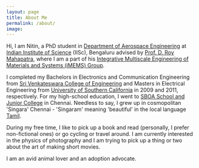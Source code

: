 ```yaml
---
layout: page
title: About Me
permalink: /about/
image: 
---
```

Hi, I am Nitin, a PhD student in [Department of Aerospace Engineering](http://aero.iisc.ac.in) at [Indian Institute of Science](https://www.iisc.ac.in) (IISc), Bengaluru advised by [Prof. D. Roy Mahapatra](http://aero.iisc.ac.in/people/d-roy-mahapatra/), where I am a part of his [Integrative Multiscale Engineering of Materials and Systems (iMEMS) Group](https://imemslab.azurewebsites.net/). 

I completed my Bachelors in Electronics and Communication Engineering from [Sri Venkateswara College of Engineering](www.svce.ac.in) and Masters in Electrical Engineering from [University of Southern California](www.usc.edu) in 2009 and 2011, respectively. For my high-school education, I went to [SBOA School and Junior College](http://www.sboajc.org/) in Chennai. Needless to say, I grew up in cosmopolitan 'Singara' Chennai - 'Singaram' meaning 'beautiful' in the local language [Tamil](https://en.wikipedia.org/wiki/Tamil_language).

During my free time, I like to pick up a book and read (personally, I prefer non-fictional ones) or go cycling or travel around. I am currently interested in the physics of photography and I am trying to pick up a thing or two about the art of making short movies. 

I am an avid animal lover and an adoption advocate.








